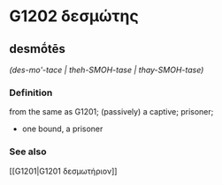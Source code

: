 # G1202 δεσμώτης

## desmṓtēs

_(des-mo'-tace | theh-SMOH-tase | thay-SMOH-tase)_

### Definition

from the same as G1201; (passively) a captive; prisoner; 

- one bound, a prisoner

### See also

[[G1201|G1201 δεσμωτήριον]]
